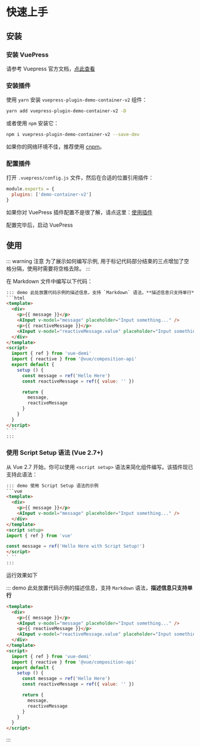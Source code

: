 # 快速上手

## 安装

### 安装 VuePress

请参考 Vuepress 官方文档，[点此查看](https://vuepress.vuejs.org/zh/guide/)

### 安装插件

使用 `yarn` 安装 `vuepress-plugin-demo-container-v2` 组件：
```bash
yarn add vuepress-plugin-demo-container-v2 -D
```
或者使用 `npm` 安装它：
```bash
npm i vuepress-plugin-demo-container-v2 --save-dev
```
如果你的网络环境不佳，推荐使用 [cnpm](https://github.com/cnpm/cnpm)。

### 配置插件

打开 `.vuepress/config.js` 文件，然后在合适的位置引用插件：

```js
module.exports = {
  plugins: ['demo-container-v2']
}
```

如果你对 VuePress 插件配置不是很了解，请点这里：[使用插件](https://vuepress.vuejs.org/zh/plugin/using-a-plugin.html)

配置完毕后，启动 VuePress

## 使用

::: warning 注意
为了展示如何编写示例, 用于标记代码部分结束的三点增加了空格分隔，使用时需要将空格去除。
:::

在 Markdown 文件中编写以下代码：

```html
::: demo 此处放置代码示例的描述信息，支持 `Markdown` 语法，**描述信息只支持单行**
```html
<template>
  <div>
    <p>{{ message }}</p>
    <AInput v-model="message" placeholder="Input something..." />
    <p>{{ reactiveMessage }}</p>
    <AInput v-model="reactiveMessage.value" placeholder="Input something..." />
  </div>
</template>
<script>
  import { ref } from 'vue-demi'
  import { reactive } from '@vue/composition-api'
  export default {
    setup () {
      const message = ref('Hello Here')
      const reactiveMessage = ref({ value: '' })

      return {
        message,
        reactiveMessage
      }
    }
  }
</script>
` ``
:::
```

### 使用 Script Setup 语法 (Vue 2.7+)

从 Vue 2.7 开始，你可以使用 `<script setup>` 语法来简化组件编写。该插件现已支持此语法：

```html
::: demo 使用 Script Setup 语法的示例
```vue
<template>
  <div>
    <p>{{ message }}</p>
    <AInput v-model="message" placeholder="Input something..." />
  </div>
</template>
<script setup>
import { ref } from 'vue'

const message = ref('Hello Here with Script Setup!')
</script>
` ``
:::
```

运行效果如下

::: demo 此处放置代码示例的描述信息，支持 `Markdown` 语法，**描述信息只支持单行**
```html
<template>
  <div>
    <p>{{ message }}</p>
    <AInput v-model="message" placeholder="Input something..." />
    <p>{{ reactiveMessage }}</p>
    <AInput v-model="reactiveMessage.value" placeholder="Input something..." />
  </div>
</template>
<script>
  import { ref } from 'vue-demi'
  import { reactive } from '@vue/composition-api'
  export default {
    setup () {
      const message = ref('Hello Here')
      const reactiveMessage = ref({ value: '' })

      return {
        message,
        reactiveMessage
      }
    }
  }
</script>
```
:::